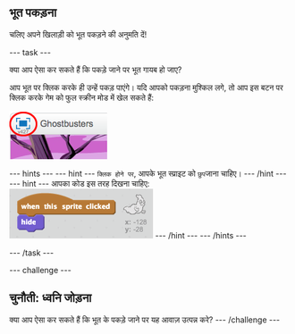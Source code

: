 ## भूत पकड़ना

चलिए अपने खिलाड़ी को भूत पकड़ने की अनुमति दें!

\--- task \---

क्या आप ऐसा कर सकते हैं कि पकड़े जाने पर भूत गायब हो जाए?

आप भूत पर क्लिक करके ही उन्हें पकड़ पाएंगे। यदि आपको पकड़ना मुश्किल लगे, तो आप इस बटन पर क्लिक करके गेम को फुल स्क्रीन मोड में खेल सकते हैं:

![screenshot](images/ghost-fullscreen.png)

\--- hints \--- \--- hint \--- `क्लिक होने पर`, आपके भूत स्प्राइट को `छुप`जाना चाहिए। \--- /hint \--- \--- hint \--- आपका कोड इस तरह दिखना चाहिए: ![screenshot](images/ghost-catch-code.png) \--- /hint \--- \--- /hints \---

\--- /task \---

\--- challenge \---

## चुनौती: ध्वनि जोड़ना

क्या आप ऐसा कर सकते हैं कि भूत के पकड़े जाने पर यह आवाज़ उत्पन्न करे? \--- /challenge \---